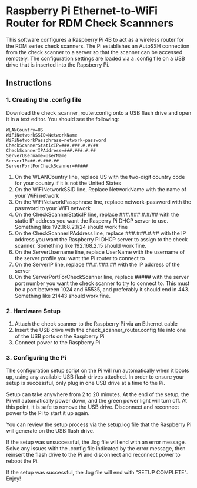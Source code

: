 # Raspberry Pi Ethernet-to-WiFi Router for RDM Check Scannners

This software configures a Raspberry Pi 4B to act as a wireless router for the RDM series check scanners. The Pi establishes an AutoSSH connection from the check scanner to a server so that the scanner can be accessed remotely. The configuration settings are loaded via a .config file on a USB drive that is inserted into the Rapsberry Pi.

## Instructions

### 1. Creating the .config file

Download the check_scanner_router.config onto a USB flash drive and open it in a text editor. You should see the following:

`WLANCountry=US`\
`WiFiNetworkSSID=NetworkName`\
`WiFiNetworkPassphrase=network-password`\
`CheckScannerStaticIP=###.###.#.#/##`\
`CheckScannerIPAddress=###.###.#.##`\
`ServerUsername=UserName`\
`ServerIP=##.#.###.##`\
`ServerPortForCheckScanner=#####`

1. On the WLANCountry line, replace US with the two-digit country code for your country if it is not the United States
2. On the WiFiNetworkSSID line, Replace NetworkName with the name of your WiFi network
3. On the WiFiNetworkPassphrase line, replace network-password with the password to your WiFi network
4. On the CheckScannerStaticIP line, replace ###.###.#.#/## with the static IP address you want the Rasperry Pi DHCP server to use. Something like 192.168.2.1/24 should work fine
5. On the CheckScannerIPAddress line, replace ###.###.#.## with the IP address you want the Raspberry Pi DHCP server to assign to the check scanner. Something like 192.168.2.15 should work fine.
6. On the ServerUsername line, replace UserName with the username of the server profile you want the Pi router to connect to
7. On the ServerIP line, replace ##.#.###.## with the IP address of the server
8. On the ServerPortForCheckScanner line, replace ##### with the server port number you want the check scanner to try to connect to. This must be a port between 1024 and 65535, and preferably it should end in 443. Something like 21443 should work fine.

### 2. Hardware Setup

1. Attach the check scanner to the Raspberry Pi via an Ethernet cable
2. Insert the USB drive with the check_scanner_router.config file into one of the USB ports on the Raspberry Pi
3. Connect power to the Raspberry Pi

### 3. Configuring the Pi

The configuration setup script on the Pi will run automatically when it boots up, using any available USB flash drives attached. In order to ensure your setup is successful, only plug in one USB drive at a time to the Pi.

Setup can take anywhere from 2 to 20 minutes. At the end of the setup, the Pi will automatically power down, and the green power light will turn off. At this point, it is safe to remove the USB drive. Disconnect and reconnect power to the Pi to start it up again.

You can review the setup process via the setup.log file that the Raspberry Pi will generate on the USB flash drive.

If the setup was unsuccessful, the .log file will end with an error message. Solve any issues with the .config file indicated by the error message, then reinsert the flash drive to the Pi and disconnect and reconnect power to reboot the Pi.

If the setup was successful, the .log file will end with "SETUP COMPLETE". Enjoy!